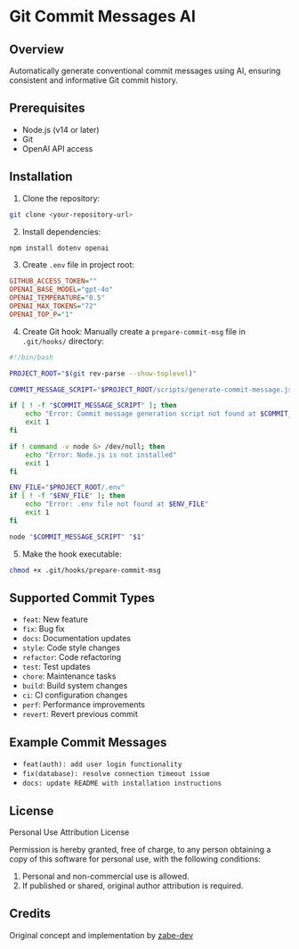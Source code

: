 # Git Commit Messages AI

## Overview

Automatically generate conventional commit messages using AI, ensuring consistent and informative Git commit history.

## Prerequisites

- Node.js (v14 or later)
- Git
- OpenAI API access

## Installation

1. Clone the repository:

```bash
git clone <your-repository-url>
```

2. Install dependencies:

```bash
npm install dotenv openai
```

3. Create `.env` file in project root:

```ini
GITHUB_ACCESS_TOKEN=""
OPENAI_BASE_MODEL="gpt-4o"
OPENAI_TEMPERATURE="0.5"
OPENAI_MAX_TOKENS="72"
OPENAI_TOP_P="1"
```

4. Create Git hook:
   Manually create a `prepare-commit-msg` file in `.git/hooks/` directory:

```bash
#!/bin/bash

PROJECT_ROOT="$(git rev-parse --show-toplevel)"

COMMIT_MESSAGE_SCRIPT="$PROJECT_ROOT/scripts/generate-commit-message.js"

if [ ! -f "$COMMIT_MESSAGE_SCRIPT" ]; then
    echo "Error: Commit message generation script not found at $COMMIT_MESSAGE_SCRIPT"
    exit 1
fi

if ! command -v node &> /dev/null; then
    echo "Error: Node.js is not installed"
    exit 1
fi

ENV_FILE="$PROJECT_ROOT/.env"
if [ ! -f "$ENV_FILE" ]; then
    echo "Error: .env file not found at $ENV_FILE"
    exit 1
fi

node "$COMMIT_MESSAGE_SCRIPT" "$1"
```

5. Make the hook executable:

```bash
chmod +x .git/hooks/prepare-commit-msg
```

## Supported Commit Types

- `feat`: New feature
- `fix`: Bug fix
- `docs`: Documentation updates
- `style`: Code style changes
- `refactor`: Code refactoring
- `test`: Test updates
- `chore`: Maintenance tasks
- `build`: Build system changes
- `ci`: CI configuration changes
- `perf`: Performance improvements
- `revert`: Revert previous commit

## Example Commit Messages

- `feat(auth): add user login functionality`
- `fix(database): resolve connection timeout issue`
- `docs: update README with installation instructions`

## License

Personal Use Attribution License

Permission is hereby granted, free of charge, to any person obtaining a copy of this software for personal use, with the following conditions:

1. Personal and non-commercial use is allowed.
2. If published or shared, original author attribution is required.

## Credits

Original concept and implementation by [zabe-dev](https://github.com/zabe-dev)
